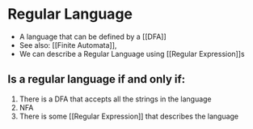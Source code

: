 # Regular Language
* A language that can be defined by a [[DFA]]
* See also: [[Finite Automata]],
* We can describe a Regular Language using  [[Regular Expression]]s

## Is a regular language if and only if:
1. There is a DFA that accepts all the strings in the language
2. NFA
3. There is some [[Regular Expression]] that describes the language

